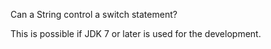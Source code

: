 Can a String control a switch statement?

This is possible if JDK 7 or later is used for the development.

